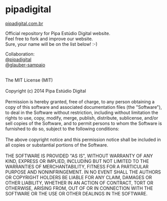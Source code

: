 pipadigital
===========

<a href="http://pipadigital.com.br">pipadigital.com.br</a>
<br/> 

Official repository for Pipa Estúdio Digital website.
<br/>Feel free to fork and improve our website. 
<br/>Sure, your name will be on the list below! :-)

Collaboration:
<br/>
<a href="https://github.com/pipadigital">@pipadigital</a>
<br/>
<a href="http://github.com/glauber-sampaio">@glauber-sampaio</a>
<br/>
<br/>
<p>
The MIT License (MIT)
<br/><br/>
Copyright (c) 2014 Pipa Estúdio Digital
<br/><br/>
Permission is hereby granted, free of charge, to any person obtaining a copy
of this software and associated documentation files (the "Software"), to deal
in the Software without restriction, including without limitation the rights
to use, copy, modify, merge, publish, distribute, sublicense, and/or sell
copies of the Software, and to permit persons to whom the Software is
furnished to do so, subject to the following conditions:
<br/><br/>
The above copyright notice and this permission notice shall be included in all
copies or substantial portions of the Software.
<br/><br/>
THE SOFTWARE IS PROVIDED "AS IS", WITHOUT WARRANTY OF ANY KIND, EXPRESS OR
IMPLIED, INCLUDING BUT NOT LIMITED TO THE WARRANTIES OF MERCHANTABILITY,
FITNESS FOR A PARTICULAR PURPOSE AND NONINFRINGEMENT. IN NO EVENT SHALL THE
AUTHORS OR COPYRIGHT HOLDERS BE LIABLE FOR ANY CLAIM, DAMAGES OR OTHER
LIABILITY, WHETHER IN AN ACTION OF CONTRACT, TORT OR OTHERWISE, ARISING FROM,
OUT OF OR IN CONNECTION WITH THE SOFTWARE OR THE USE OR OTHER DEALINGS IN THE
SOFTWARE.
</p>
